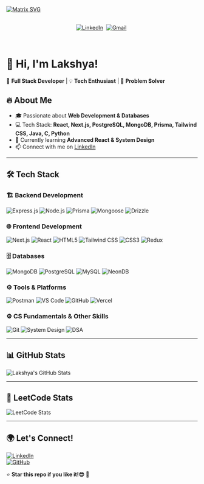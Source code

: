 [![Matrix SVG](https://raw.githubusercontent.com/rodrigograca31/rodrigograca31/master/matrix.svg)](https://www.youtube.com/watch?v=SDkAGkd4NLc) 
<p align="center">
<br>
<a href="https://www.linkedin.com/in/lakshya-singh-b7b325287/"><img src="https://img.shields.io/badge/linkedin-%230077B5.svg?&style=for-the-badge&logo=linkedin&logoColor=white" alt="LinkedIn" /></a>&nbsp;
<a href="mailto:lakshya8998@gmail.com?subject=Hola%20Abhay"><img src="https://img.shields.io/badge/gmail-%23D14836.svg?&style=for-the-badge&logo=gmail&logoColor=white" alt="Gmail"/></a>&nbsp;
</p>
<br>

# 👋 Hi, I'm Lakshya!  
🚀 **Full Stack Developer** | 💡 **Tech Enthusiast** | 🎯 **Problem Solver**  

## 🔥 About Me  
- 🎓 Passionate about **Web Development & Databases**  
- 💻 Tech Stack: **React, Next.js, PostgreSQL, MongoDB, Prisma, Tailwind CSS, Java, C, Python**  
- 🌱 Currently learning **Advanced React & System Design**  
- 📫 Connect with me on [LinkedIn](https://www.linkedin.com/in/lakshya-singh-b7b325287/)  

---

## 🛠 **Tech Stack**  

### 🏗 **Backend Development**  
![Express.js](https://img.shields.io/badge/Express.js-000000?style=flat-square&logo=express&logoColor=white) 
![Node.js](https://img.shields.io/badge/Node.js-43853D?style=flat-square&logo=node.js&logoColor=white) 
![Prisma](https://img.shields.io/badge/Prisma-2D3748?style=flat-square&logo=prisma&logoColor=white) 
![Mongoose](https://img.shields.io/badge/Mongoose-880000?style=flat-square&logo=mongodb&logoColor=white) 
![Drizzle](https://img.shields.io/badge/Drizzle-FF5733?style=flat-square&logo=drizzle&logoColor=white)  

### 🌐 **Frontend Development**  
![Next.js](https://img.shields.io/badge/Next.js-000000?style=flat-square&logo=nextdotjs&logoColor=white) 
![React](https://img.shields.io/badge/React-20232A?style=flat-square&logo=react&logoColor=61DAFB) 
![HTML5](https://img.shields.io/badge/HTML5-E34F26?style=flat-square&logo=html5&logoColor=white) 
![Tailwind CSS](https://img.shields.io/badge/TailwindCSS-38B2AC?style=flat-square&logo=tailwind-css&logoColor=white) 
![CSS3](https://img.shields.io/badge/CSS3-1572B6?style=flat-square&logo=css3&logoColor=white) 
![Redux](https://img.shields.io/badge/Redux-764ABC?style=flat-square&logo=redux&logoColor=white)  

### 🗄️ **Databases**  
![MongoDB](https://img.shields.io/badge/MongoDB-4EA94B?style=flat-square&logo=mongodb&logoColor=white) 
![PostgreSQL](https://img.shields.io/badge/PostgreSQL-336791?style=flat-square&logo=postgresql&logoColor=white) 
![MySQL](https://img.shields.io/badge/MySQL-4479A1?style=flat-square&logo=mysql&logoColor=white) 
![NeonDB](https://img.shields.io/badge/NeonDB-000000?style=flat-square&logo=postgresql&logoColor=white)  

### ⚙️ **Tools & Platforms**  
![Postman](https://img.shields.io/badge/Postman-FF6C37?style=flat-square&logo=postman&logoColor=white) 
![VS Code](https://img.shields.io/badge/VS_Code-007ACC?style=flat-square&logo=visual-studio-code&logoColor=white) 
![GitHub](https://img.shields.io/badge/GitHub-181717?style=flat-square&logo=github&logoColor=white) 
![Vercel](https://img.shields.io/badge/Vercel-000000?style=flat-square&logo=vercel&logoColor=white)  

### ⚙️ **CS Fundamentals & Other Skills**  
![Git](https://img.shields.io/badge/Git-F05032?style=flat-square&logo=git&logoColor=white) 
![System Design](https://img.shields.io/badge/System%20Design-4285F4?style=flat-square&logo=google&logoColor=white) 
![DSA](https://img.shields.io/badge/Data%20Structures%20&%20Algorithms-007396?style=flat-square&logo=algorithms&logoColor=white)  

---

## 📊 **GitHub Stats**  
![Lakshya's GitHub Stats](https://github-readme-stats.vercel.app/api?username=lakshya977&show_icons=true&theme=vision-friendly-dark)  


---
## 🧠 **LeetCode Stats**  
![LeetCode Stats](https://leetcard.jacoblin.cool/WTekuiJcFc?theme=dark&font=Fira%20Code&ext=contest)

---

## 🌍 **Let's Connect!**  
[![LinkedIn](https://img.shields.io/badge/LinkedIn-0A66C2?style=flat-square&logo=linkedin&logoColor=white)](https://www.linkedin.com/in/lakshya-singh-b7b325287/)  
[![GitHub](https://img.shields.io/badge/GitHub-181717?style=flat-square&logo=github&logoColor=white)](https://github.com/lakshya977)  

⭐ **Star this repo if you like it!😎** 🌟
 
